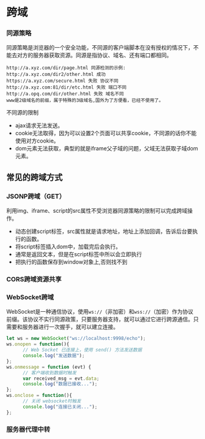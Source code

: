 # 跨域

### 同源策略

同源策略是浏览器的一个安全功能，不同源的客户端脚本在没有授权的情况下，不能去对方的服务器获取资源。同源是指协议、域名、还有端口都相同。

```
http://a.xyz.com/dir/page.html 同源检测的示例:
http://a.xyz.com/dir2/other.html 成功
https://a.xyz.com/secure.html 失败 协议不同
http://a.xyz.com:81/dir/etc.html 失败 端口不同
http://a.opq.com/dir/other.html 失败 域名不同
www是2级域名的前缀，属于特殊的3级域名,国外为了方便看，已经不使用了。
```

不同源的限制

- ajax请求无法发送。
- cookie无法取得，因为可以设置2个页面可以共享cookie，不同源的话你不能使用对方cookie。
- dom元素无法获取，典型的就是iframe父子域的问题，父域无法获取子域dom元素。

## 常见的跨域方式

### JSONP跨域（GET）

利用img、iframe、script的src属性不受浏览器同源策略的限制可以完成跨域操作。

- 动态创建script标签，src属性就是请求地址，地址上添加回调，告诉后台要执行的函数。
- 将script标签插入dom中，加载完后会执行。
- 通常是返回文本，但是在script标签中所以会立即执行
- 把执行的函数保存到window对象上,否则找不到

### CORS跨域资源共享



### WebSocket跨域

WebSocket是一种通信协议，使用`ws://`（非加密）和`wss://`（加密）作为协议前缀。该协议不实行同源政策，只要服务器支持，就可以通过它进行跨源通信。只需要和服务器进行一次握手，就可以建立连接。

```javascript
let ws = new WebSocket("ws://localhost:9998/echo");
ws.onopen = function(){
      // Web Socket 已连接上，使用 send() 方法发送数据
      console.log("发送数据");
};
ws.onmessage = function (evt) { 
      // 客户端收到数据时触发
      var received_msg = evt.data;
      console.log("数据已接收...");
};
ws.onclose = function(){ 
      // 关闭 websocket时触发
      console.log("连接已关闭..."); 
};

```

### 服务器代理中转
